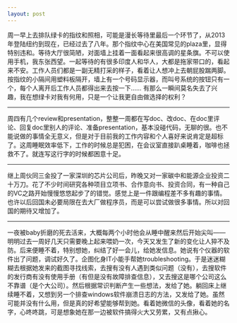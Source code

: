 ```yaml
---
layout: post
---
```


周一早上去排队绿卡的指纹和照相，可能是漫长等待里最后一个环节了，从2013年登陆纽约到现在，已经过去了八年。那个指纹中心在美国常见的plaza里，显得特别违和。等待大厅很简陋，对面墙上挂着一面看起来很高调的星条旗。不可以使用手机，我东张西望。一起等待的有很多印度人和华人，大都是拖家带口的，看起来不安。工作人员们都是一副无精打采的样子，看着让人想冲上去朝屁股踹两脚。按指纹的小隔间用塑料板隔开，墙上有一个号码显示器，而叫号系统的按钮只有一个，每个人离开后工作人员都得出来去按一下…… 有那么一瞬间莫名失去了兴趣，我在想绿卡对我有何用，只是一个让我更自由做选择的权利？

---

周四有几个review和presentation，整整一周都在写doc、改doc、在doc里评论、回复doc里别人的评论、准备presentation，基本没碰代码，无聊的很。也不能说做的事情全无意义，但是对于目前我的工作内容和个人喜好来说肯定是超标了。这周睡眠效率低下，工作的时候总是犯困，在会议室直接趴桌睡着，咖啡也拯救不了。就连写这行字的时候都困意十足。

---

继上周伙同三金投了一家深圳的芯片公司后，昨晚又对一家碳中和能源企业投资二十万刀。花了不少时间研究各种项目立项书、合作意向书、投资合同，有一种自己的VC之路开始慢慢悠悠起步了的错觉。感觉上是一件跟编程差不多有趣的事情。也许以后回国未必要局限在去大厂做程序员，而是可以尝试做很多事情。所以对回国的期待又增加了。

---

一夜被baby折磨的死去活来，大概每两个小时他会从睡中醒来然后开始尖叫——明明过去一周好几天只需要晚上起来喂奶一次，今天又发生了新的变化让人猝不及防。后来便睡不着，特别想她，纠结了好一会儿，给她发信息。她说有个仪器的软件出了问题，调试好久了。企图化身IT小能手帮她troubleshooting。于是迷迷糊糊去根据她发来的截图寻找线索，去搜有没有人遇到类似问题（没有），去搜软件的发行商有没有使用手册（有但是没有故障排查信息），又去搜这是哪个公司这么不靠谱（是个大公司）。然后根据常识判断产生一些想法，发给了她。躺回床上继续睡不着，又想到另一个排查windows软件崩溃日志的方法，又发给了她。虽然可能并没有什么用，但是真的好希望能够帮到她。看着她微信的头像，看着她的名字，心咚咚跳，可是想象她在那一边被软件搞得火大又劳累，又有点揪心。
